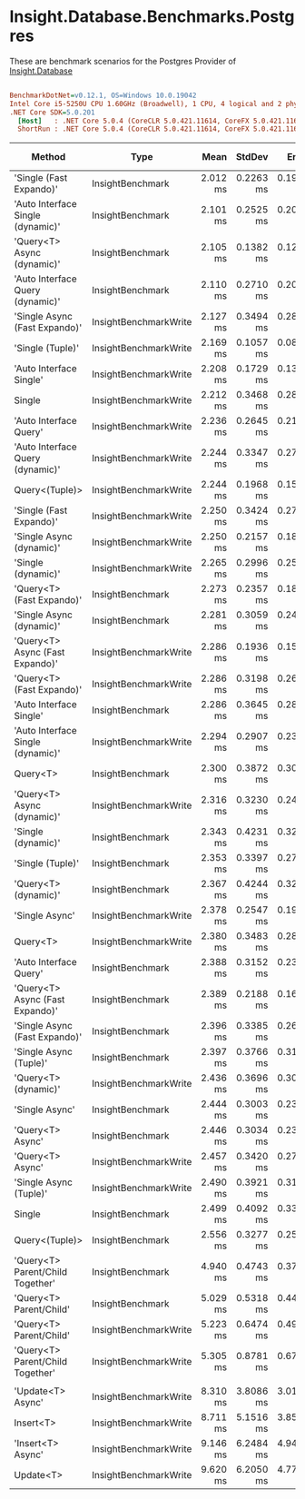 # Insight.Database.Benchmarks.Postgres

These are benchmark scenarios for the Postgres Provider of [Insight.Database](https://github.com/jonwagner/Insight.Database)

``` ini

BenchmarkDotNet=v0.12.1, OS=Windows 10.0.19042
Intel Core i5-5250U CPU 1.60GHz (Broadwell), 1 CPU, 4 logical and 2 physical cores
.NET Core SDK=5.0.201
  [Host]   : .NET Core 5.0.4 (CoreCLR 5.0.421.11614, CoreFX 5.0.421.11614), X64 RyuJIT  [AttachedDebugger]
  ShortRun : .NET Core 5.0.4 (CoreCLR 5.0.421.11614, CoreFX 5.0.421.11614), X64 RyuJIT

```

|                            Method |                  Type |     Mean |    StdDev |     Error |      Min |       Max |  Op/s | Gen 0 | Gen 1 | Gen 2 | Allocated |
|---------------------------------- |---------------------- |---------:|----------:|----------:|---------:|----------:|------:|------:|------:|------:|----------:|
|           &#39;Single (Fast Expando)&#39; |      InsightBenchmark | 2.012 ms | 0.2263 ms | 0.1901 ms | 1.758 ms |  2.554 ms | 496.9 |     - |     - |     - |   8.89 KB |
| &#39;Auto Interface Single (dynamic)&#39; |      InsightBenchmark | 2.101 ms | 0.2525 ms | 0.2056 ms | 1.799 ms |  2.662 ms | 476.1 |     - |     - |     - |    9.2 KB |
|        &#39;Query&lt;T&gt; Async (dynamic)&#39; |      InsightBenchmark | 2.105 ms | 0.1382 ms | 0.1200 ms | 1.896 ms |  2.397 ms | 475.1 |     - |     - |     - |   10.8 KB |
|  &#39;Auto Interface Query (dynamic)&#39; |      InsightBenchmark | 2.110 ms | 0.2710 ms | 0.2030 ms | 1.821 ms |  2.907 ms | 473.9 |     - |     - |     - |    9.2 KB |
|     &#39;Single Async (Fast Expando)&#39; | InsightBenchmarkWrite | 2.127 ms | 0.3494 ms | 0.2845 ms | 1.847 ms |  3.498 ms | 470.2 |     - |     - |     - |  10.48 KB |
|                  &#39;Single (Tuple)&#39; | InsightBenchmarkWrite | 2.169 ms | 0.1057 ms | 0.0888 ms | 2.003 ms |  2.419 ms | 461.1 |     - |     - |     - |  13.52 KB |
|           &#39;Auto Interface Single&#39; | InsightBenchmarkWrite | 2.208 ms | 0.1729 ms | 0.1367 ms | 1.812 ms |  2.706 ms | 453.0 |     - |     - |     - |  13.49 KB |
|                            Single | InsightBenchmarkWrite | 2.212 ms | 0.3468 ms | 0.2824 ms | 1.841 ms |  3.105 ms | 452.1 |     - |     - |     - |  13.75 KB |
|            &#39;Auto Interface Query&#39; | InsightBenchmarkWrite | 2.236 ms | 0.2645 ms | 0.2154 ms | 1.946 ms |  3.077 ms | 447.2 |     - |     - |     - |  13.77 KB |
|  &#39;Auto Interface Query (dynamic)&#39; | InsightBenchmarkWrite | 2.244 ms | 0.3347 ms | 0.2725 ms | 1.856 ms |  3.170 ms | 445.6 |     - |     - |     - |    9.2 KB |
|                    Query&lt;(Tuple)&gt; | InsightBenchmarkWrite | 2.244 ms | 0.1968 ms | 0.1556 ms | 1.911 ms |  2.698 ms | 445.6 |     - |     - |     - |   13.6 KB |
|           &#39;Single (Fast Expando)&#39; | InsightBenchmarkWrite | 2.250 ms | 0.3424 ms | 0.2788 ms | 1.889 ms |  3.096 ms | 444.5 |     - |     - |     - |   8.89 KB |
|          &#39;Single Async (dynamic)&#39; | InsightBenchmarkWrite | 2.250 ms | 0.2157 ms | 0.1812 ms | 1.905 ms |  2.639 ms | 444.4 |     - |     - |     - |   9.92 KB |
|                &#39;Single (dynamic)&#39; | InsightBenchmarkWrite | 2.265 ms | 0.2996 ms | 0.2517 ms | 1.922 ms |  3.036 ms | 441.5 |     - |     - |     - |   8.89 KB |
|         &#39;Query&lt;T&gt; (Fast Expando)&#39; |      InsightBenchmark | 2.273 ms | 0.2357 ms | 0.1864 ms | 1.964 ms |  2.949 ms | 440.0 |     - |     - |     - |   9.47 KB |
|          &#39;Single Async (dynamic)&#39; |      InsightBenchmark | 2.281 ms | 0.3059 ms | 0.2419 ms | 1.964 ms |  3.197 ms | 438.4 |     - |     - |     - |  10.48 KB |
|   &#39;Query&lt;T&gt; Async (Fast Expando)&#39; | InsightBenchmarkWrite | 2.286 ms | 0.1936 ms | 0.1531 ms | 1.955 ms |  2.682 ms | 437.5 |     - |     - |     - |  10.23 KB |
|         &#39;Query&lt;T&gt; (Fast Expando)&#39; | InsightBenchmarkWrite | 2.286 ms | 0.3198 ms | 0.2604 ms | 1.947 ms |  2.921 ms | 437.5 |     - |     - |     - |   8.91 KB |
|           &#39;Auto Interface Single&#39; |      InsightBenchmark | 2.286 ms | 0.3645 ms | 0.2882 ms | 1.849 ms |  3.128 ms | 437.4 |     - |     - |     - |  13.77 KB |
| &#39;Auto Interface Single (dynamic)&#39; | InsightBenchmarkWrite | 2.294 ms | 0.2907 ms | 0.2367 ms | 1.842 ms |  2.831 ms | 436.0 |     - |     - |     - |    9.2 KB |
|                          Query&lt;T&gt; |      InsightBenchmark | 2.300 ms | 0.3872 ms | 0.3062 ms | 1.811 ms |  3.389 ms | 434.7 |     - |     - |     - |  14.05 KB |
|        &#39;Query&lt;T&gt; Async (dynamic)&#39; | InsightBenchmarkWrite | 2.316 ms | 0.3230 ms | 0.2484 ms | 1.921 ms |  3.208 ms | 431.8 |     - |     - |     - |   10.8 KB |
|                &#39;Single (dynamic)&#39; |      InsightBenchmark | 2.343 ms | 0.4231 ms | 0.3254 ms | 1.948 ms |  3.823 ms | 426.8 |     - |     - |     - |   8.89 KB |
|                  &#39;Single (Tuple)&#39; |      InsightBenchmark | 2.353 ms | 0.3397 ms | 0.2766 ms | 1.890 ms |  3.107 ms | 425.0 |     - |     - |     - |  13.52 KB |
|              &#39;Query&lt;T&gt; (dynamic)&#39; |      InsightBenchmark | 2.367 ms | 0.4244 ms | 0.3264 ms | 1.921 ms |  3.643 ms | 422.4 |     - |     - |     - |   8.91 KB |
|                    &#39;Single Async&#39; | InsightBenchmarkWrite | 2.378 ms | 0.2547 ms | 0.1959 ms | 2.033 ms |  2.919 ms | 420.5 |     - |     - |     - |  14.78 KB |
|                          Query&lt;T&gt; | InsightBenchmarkWrite | 2.380 ms | 0.3483 ms | 0.2836 ms | 1.969 ms |  3.366 ms | 420.1 |     - |     - |     - |  13.48 KB |
|            &#39;Auto Interface Query&#39; |      InsightBenchmark | 2.388 ms | 0.3152 ms | 0.2361 ms | 2.024 ms |  3.292 ms | 418.7 |     - |     - |     - |  13.77 KB |
|   &#39;Query&lt;T&gt; Async (Fast Expando)&#39; |      InsightBenchmark | 2.389 ms | 0.2188 ms | 0.1683 ms | 1.991 ms |  2.726 ms | 418.6 |     - |     - |     - |  10.52 KB |
|     &#39;Single Async (Fast Expando)&#39; |      InsightBenchmark | 2.396 ms | 0.3385 ms | 0.2603 ms | 1.871 ms |  3.314 ms | 417.3 |     - |     - |     - |  10.48 KB |
|            &#39;Single Async (Tuple)&#39; |      InsightBenchmark | 2.397 ms | 0.3766 ms | 0.3163 ms | 1.977 ms |  3.565 ms | 417.3 |     - |     - |     - |  15.51 KB |
|              &#39;Query&lt;T&gt; (dynamic)&#39; | InsightBenchmarkWrite | 2.436 ms | 0.3696 ms | 0.3010 ms | 2.046 ms |  3.414 ms | 410.5 |     - |     - |     - |   8.91 KB |
|                    &#39;Single Async&#39; |      InsightBenchmark | 2.444 ms | 0.3003 ms | 0.2309 ms | 2.131 ms |  3.349 ms | 409.2 |     - |     - |     - |  15.06 KB |
|                  &#39;Query&lt;T&gt; Async&#39; |      InsightBenchmark | 2.446 ms | 0.3034 ms | 0.2334 ms | 2.077 ms |  3.211 ms | 408.8 |     - |     - |     - |  14.53 KB |
|                  &#39;Query&lt;T&gt; Async&#39; | InsightBenchmarkWrite | 2.457 ms | 0.3420 ms | 0.2704 ms | 2.079 ms |  3.429 ms | 407.1 |     - |     - |     - |  14.25 KB |
|            &#39;Single Async (Tuple)&#39; | InsightBenchmarkWrite | 2.490 ms | 0.3921 ms | 0.3101 ms | 2.099 ms |  3.501 ms | 401.7 |     - |     - |     - |  14.95 KB |
|                            Single |      InsightBenchmark | 2.499 ms | 0.4092 ms | 0.3332 ms | 2.020 ms |  3.638 ms | 400.2 |     - |     - |     - |  13.75 KB |
|                    Query&lt;(Tuple)&gt; |      InsightBenchmark | 2.556 ms | 0.3277 ms | 0.2520 ms | 2.110 ms |  3.443 ms | 391.2 |     - |     - |     - |   13.6 KB |
|  &#39;Query&lt;T&gt; Parent/Child Together&#39; |      InsightBenchmark | 4.940 ms | 0.4743 ms | 0.3750 ms | 4.298 ms |  5.845 ms | 202.4 |     - |     - |     - |  32.41 KB |
|           &#39;Query&lt;T&gt; Parent/Child&#39; |      InsightBenchmark | 5.029 ms | 0.5318 ms | 0.4467 ms | 4.540 ms |  6.694 ms | 198.9 |     - |     - |     - |  33.95 KB |
|           &#39;Query&lt;T&gt; Parent/Child&#39; | InsightBenchmarkWrite | 5.223 ms | 0.6474 ms | 0.4979 ms | 4.339 ms |  6.698 ms | 191.5 |     - |     - |     - |  33.95 KB |
|  &#39;Query&lt;T&gt; Parent/Child Together&#39; | InsightBenchmarkWrite | 5.305 ms | 0.8781 ms | 0.6753 ms | 4.138 ms |  7.136 ms | 188.5 |     - |     - |     - |  32.13 KB |
|                                   |                       |          |           |           |          |           |       |       |       |       |           |
|                 &#39;Update&lt;T&gt; Async&#39; | InsightBenchmarkWrite | 8.310 ms | 3.8086 ms | 3.0115 ms | 3.325 ms | 15.756 ms | 120.3 |     - |     - |     - |  16.13 KB |
|                         Insert&lt;T&gt; | InsightBenchmarkWrite | 8.711 ms | 5.1516 ms | 3.8590 ms | 2.817 ms | 20.522 ms | 114.8 |     - |     - |     - |   4.54 KB |
|                 &#39;Insert&lt;T&gt; Async&#39; | InsightBenchmarkWrite | 9.146 ms | 6.2484 ms | 4.9407 ms | 2.930 ms | 24.526 ms | 109.3 |     - |     - |     - |    5.7 KB |
|                         Update&lt;T&gt; | InsightBenchmarkWrite | 9.620 ms | 6.2050 ms | 4.7721 ms | 3.548 ms | 28.562 ms | 103.9 |     - |     - |     - |  14.69 KB |
